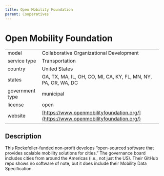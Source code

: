 ```yaml
---
title: Open Mobility Foundation
parent: Cooperatives
---
```


# Open Mobility Foundation

|                   |                                          |
|:------------------|:-----------------------------------------|
| model             | Collaborative Organizational Development
| service type      | Transportation
| country           | United States
| states            | GA, TX, MA, IL, OH, CO, MI, CA, KY, FL, MN, NY, PA, OR, WA, DC
| government type   | municipal
| license           | open
| website           | [https://www.openmobilityfoundation.org/](https://www.openmobilityfoundation.org/)


## Description
This Rockefeller-funded non-profit develops “open-sourced software that provides scalable mobility solutions for cities.” The governance board includes cities from around the Americas (i.e., not just the US). Their GitHub repo shows no software of note, but it does include their Mobility Data Specification.
